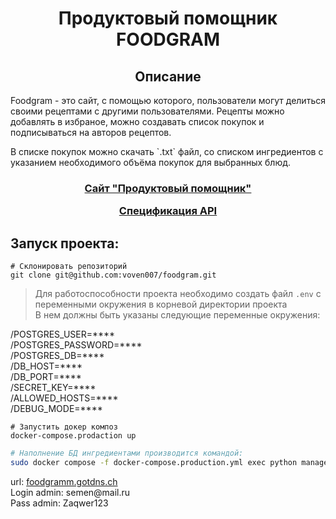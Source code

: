 
<h1 align="center">Продуктовый помощник FOODGRAM</h1>


<h2 align="center">Описание</h2>

<p>
    Foodgram - это сайт, с помощью которого, пользователи могут делиться своими рецептами с другими пользователями.
    Рецепты можно добавлять в избраное, можно создавать список покупок и подписываться на авторов рецептов.</p>
    <p>В списке покупок можно скачать `.txt` файл, со списком ингредиентов с указанием необходимого объёма покупок для выбранных блюд.
</p>

<h3 align="center">
    <a href="https://foodgramm.gotdns.ch/">Сайт "Продуктовый помощник"</a><p></p>
    <a href="https://foodgramm.gotdns.ch/api/docs/">Спецификация API</a>
</h3>


<h2>Запуск проекта:</h2>

```shell
# Склонировать репозиторий
git clone git@github.com:voven007/foodgram.git
```

> Для работоспособности проекта необходимо создать файл `.env` с переменными окружения в корневой директории проекта</br>
> В нем должны быть указаны следующие переменные окружения:

/POSTGRES_USER=**** </br>
/POSTGRES_PASSWORD=**** </br>
/POSTGRES_DB=**** </br>
/DB_HOST=**** </br>
/DB_PORT=**** </br>
/SECRET_KEY=**** </br>
/ALLOWED_HOSTS=**** </br>
/DEBUG_MODE=**** </br>


```shell
# Запустить докер композ
docker-compose.prodaction up
```

```bash
# Наполнение БД ингредиентами производится командой:
sudo docker compose -f docker-compose.production.yml exec python manage.py import
```
<p>
    url: <a href="https://foodgramm.gotdns.ch/">foodgramm.gotdns.ch</a><br>
    Login admin: semen@mail.ru<br>
    Pass admin: Zaqwer123<br>
</p>
